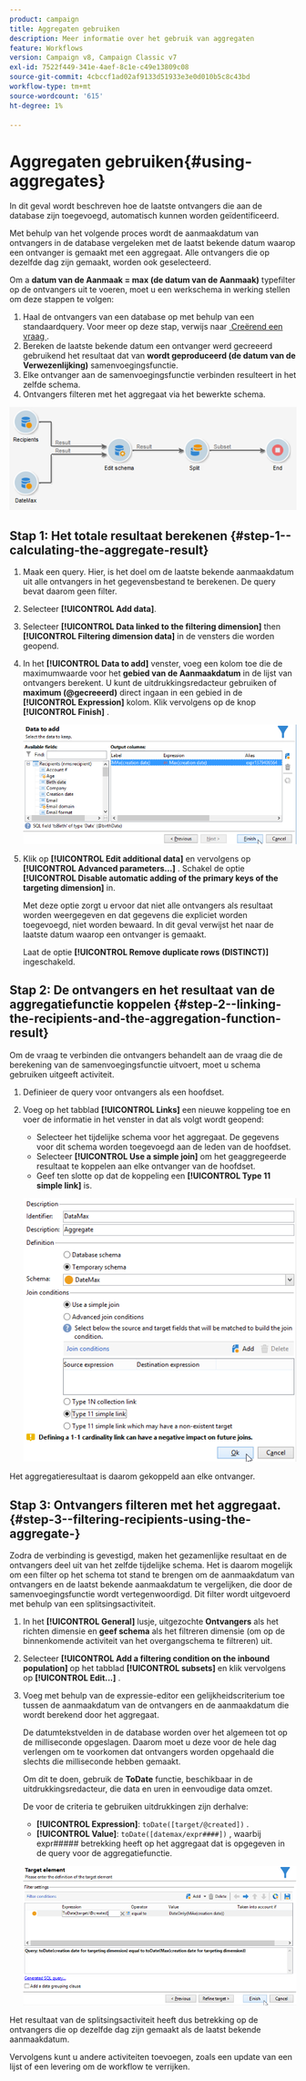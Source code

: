 ```yaml
---
product: campaign
title: Aggregaten gebruiken
description: Meer informatie over het gebruik van aggregaten
feature: Workflows
version: Campaign v8, Campaign Classic v7
exl-id: 7522f449-341e-4aef-8c1e-c49e13809c08
source-git-commit: 4cbccf1ad02af9133d51933e3e0d010b5c8c43bd
workflow-type: tm+mt
source-wordcount: '615'
ht-degree: 1%

---
```


# Aggregaten gebruiken{#using-aggregates}



In dit geval wordt beschreven hoe de laatste ontvangers die aan de database zijn toegevoegd, automatisch kunnen worden geïdentificeerd.

Met behulp van het volgende proces wordt de aanmaakdatum van ontvangers in de database vergeleken met de laatst bekende datum waarop een ontvanger is gemaakt met een aggregaat. Alle ontvangers die op dezelfde dag zijn gemaakt, worden ook geselecteerd.

Om a **datum van de Aanmaak = max (de datum van de Aanmaak)** typefilter op de ontvangers uit te voeren, moet u een werkschema in werking stellen om deze stappen te volgen:

1. Haal de ontvangers van een database op met behulp van een standaardquery. Voor meer op deze stap, verwijs naar [&#x200B; Creërend een vraag &#x200B;](query.md#creating-a-query).
1. Bereken de laatste bekende datum een ontvanger werd gecreeerd gebruikend het resultaat dat van **wordt geproduceerd (de datum van de Verwezenlijking)** samenvoegingsfunctie.
1. Elke ontvanger aan de samenvoegingsfunctie verbinden resulteert in het zelfde schema.
1. Ontvangers filteren met het aggregaat via het bewerkte schema.

![](assets/datamanagement_usecase_1.png)

## Stap 1: Het totale resultaat berekenen {#step-1--calculating-the-aggregate-result}

1. Maak een query. Hier, is het doel om de laatste bekende aanmaakdatum uit alle ontvangers in het gegevensbestand te berekenen. De query bevat daarom geen filter.
1. Selecteer **[!UICONTROL Add data]**.
1. Selecteer **[!UICONTROL Data linked to the filtering dimension]** then **[!UICONTROL Filtering dimension data]** in de vensters die worden geopend.
1. In het **[!UICONTROL Data to add]** venster, voeg een kolom toe die de maximumwaarde voor het **gebied van de Aanmaakdatum** in de lijst van ontvangers berekent. U kunt de uitdrukkingsredacteur gebruiken of **maximum (@gecreeerd)** direct ingaan in een gebied in de **[!UICONTROL Expression]** kolom. Klik vervolgens op de knop **[!UICONTROL Finish]** .

   ![](assets/datamanagement_usecase_2.png)

1. Klik op **[!UICONTROL Edit additional data]** en vervolgens op **[!UICONTROL Advanced parameters...]** . Schakel de optie **[!UICONTROL Disable automatic adding of the primary keys of the targeting dimension]** in.

   Met deze optie zorgt u ervoor dat niet alle ontvangers als resultaat worden weergegeven en dat gegevens die expliciet worden toegevoegd, niet worden bewaard. In dit geval verwijst het naar de laatste datum waarop een ontvanger is gemaakt.

   Laat de optie **[!UICONTROL Remove duplicate rows (DISTINCT)]** ingeschakeld.

## Stap 2: De ontvangers en het resultaat van de aggregatiefunctie koppelen {#step-2--linking-the-recipients-and-the-aggregation-function-result}

Om de vraag te verbinden die ontvangers behandelt aan de vraag die de berekening van de samenvoegingsfunctie uitvoert, moet u schema gebruiken uitgeeft activiteit.

1. Definieer de query voor ontvangers als een hoofdset.
1. Voeg op het tabblad **[!UICONTROL Links]** een nieuwe koppeling toe en voer de informatie in het venster in dat als volgt wordt geopend:

   * Selecteer het tijdelijke schema voor het aggregaat. De gegevens voor dit schema worden toegevoegd aan de leden van de hoofdset.
   * Selecteer **[!UICONTROL Use a simple join]** om het geaggregeerde resultaat te koppelen aan elke ontvanger van de hoofdset.
   * Geef ten slotte op dat de koppeling een **[!UICONTROL Type 11 simple link]** is.

   ![](assets/datamanagement_usecase_3.png)

Het aggregatieresultaat is daarom gekoppeld aan elke ontvanger.

## Stap 3: Ontvangers filteren met het aggregaat. {#step-3--filtering-recipients-using-the-aggregate-}

Zodra de verbinding is gevestigd, maken het gezamenlijke resultaat en de ontvangers deel uit van het zelfde tijdelijke schema. Het is daarom mogelijk om een filter op het schema tot stand te brengen om de aanmaakdatum van ontvangers en de laatst bekende aanmaakdatum te vergelijken, die door de samenvoegingsfunctie wordt vertegenwoordigd. Dit filter wordt uitgevoerd met behulp van een splitsingsactiviteit.

1. In het **[!UICONTROL General]** lusje, uitgezochte **Ontvangers** als het richten dimensie en **geef schema** als het filtreren dimensie (om op de binnenkomende activiteit van het overgangschema te filtreren) uit.
1. Selecteer **[!UICONTROL Add a filtering condition on the inbound population]** op het tabblad **[!UICONTROL subsets]** en klik vervolgens op **[!UICONTROL Edit...]** .
1. Voeg met behulp van de expressie-editor een gelijkheidscriterium toe tussen de aanmaakdatum van de ontvangers en de aanmaakdatum die wordt berekend door het aggregaat.

   De datumtekstvelden in de database worden over het algemeen tot op de milliseconde opgeslagen. Daarom moet u deze voor de hele dag verlengen om te voorkomen dat ontvangers worden opgehaald die slechts die milliseconde hebben gemaakt.

   Om dit te doen, gebruik de **ToDate** functie, beschikbaar in de uitdrukkingsredacteur, die data en uren in eenvoudige data omzet.

   De voor de criteria te gebruiken uitdrukkingen zijn derhalve:

   * **[!UICONTROL Expression]**: `toDate([target/@created])` .
   * **[!UICONTROL Value]**: `toDate([datemax/expr####])` , waarbij expr##### betrekking heeft op het aggregaat dat is opgegeven in de query voor de aggregatiefunctie.

   ![](assets/datamanagement_usecase_4.png)

Het resultaat van de splitsingsactiviteit heeft dus betrekking op de ontvangers die op dezelfde dag zijn gemaakt als de laatst bekende aanmaakdatum.

Vervolgens kunt u andere activiteiten toevoegen, zoals een update van een lijst of een levering om de workflow te verrijken.
